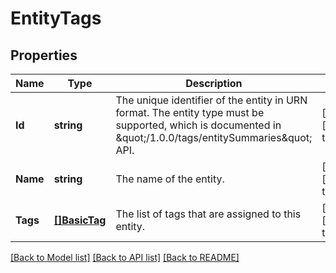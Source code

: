# EntityTags

## Properties
Name | Type | Description | Notes
------------ | ------------- | ------------- | -------------
**Id** | **string** | The unique identifier of the entity in URN format. The entity type must be supported, which is documented in \&quot;/1.0.0/tags/entitySummaries\&quot; API.  | [optional] [default to null]
**Name** | **string** | The name of the entity. | [optional] [default to null]
**Tags** | [**[]BasicTag**](BasicTag.md) | The list of tags that are assigned to this entity. | [optional] [default to null]

[[Back to Model list]](../README.md#documentation-for-models) [[Back to API list]](../README.md#documentation-for-api-endpoints) [[Back to README]](../README.md)


